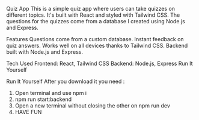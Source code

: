 Quiz App
This is a simple quiz app where users can take quizzes on different topics. It's built with React and styled with Tailwind CSS. The questions for the quizzes come from a database I created using Node.js and Express.

Features
Questions come from a custom database.
Instant feedback on quiz answers.
Works well on all devices thanks to Tailwind CSS.
Backend built with Node.js and Express.


Tech Used
Frontend: React, Tailwind CSS
Backend: Node.js, Express
Run It Yourself

Run It Yourself
After you download it you need :
1) Open terminal and use npm i
2) npm run start:backend
3) Open a new terminal without closing the other on npm run dev
4) HAVE FUN
